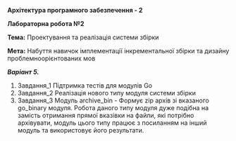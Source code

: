 **Архітектура програмного забезпечення - 2**

**Лабораторна робота №2**

**Тема:** Проектування та реалізація системи збірки

**Мета:** Набуття навичок імплементації інкрементальної збірки та дизайну проблемноорієнтованих мов

_**Варіант 5.**_ 
1. Завдання_1 Підтримка тестів для модулів Go
2. Завдання_2 Реалізація нового типу модуля системи збірки
3. Завдання_3 Модуль archive_bin - Формує zip архів зі вказаного go_binary модуля. Робота даного типу модуля дуже подібна на замість отримання прямої вказівки на файли, які потрібно архівувати, модуль цього типу працює з посиланням на інший модуль та використовує його результати.
